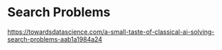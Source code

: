 # Search Problems
https://towardsdatascience.com/a-small-taste-of-classical-ai-solving-search-problems-aab1a1984a24
